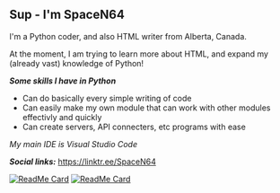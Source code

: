 ## Sup - I'm SpaceN64

I'm a Python coder, and also HTML writer from Alberta, Canada.

At the moment, I am trying to learn more about HTML, and expand my (already vast) knowledge of Python!

***Some skills I have in Python***
- Can do basically every simple writing of code
- Can easily make my own module that can work with other modules effectivly and quickly
- Can create servers, API connecters, etc programs with ease  

*My main IDE is Visual Studio Code*

***Social links:*** https://linktr.ee/SpaceN64

[![ReadMe Card](https://github-readme-stats.vercel.app/api?username=SpaceN64&show_icons=true&theme=vue-dark&include_all_commits=true&count_private=true)]()
[![ReadMe Card](https://github-readme-stats.vercel.app/api/top-langs?username=SpaceN64&show_icons=true&theme=vue-dark&include_all_commits=true&count_private=true)]()
